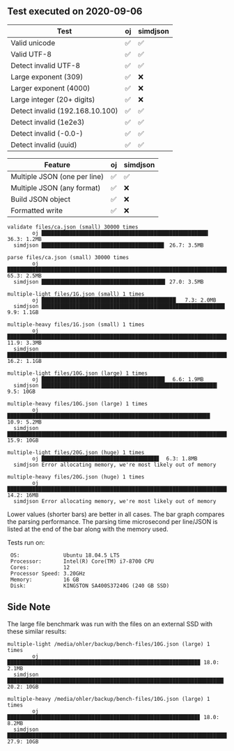 ## Test executed on 2020-09-06

| Test                             | oj         | simdjson   |
| -------------------------------- | ---------- | ---------- |
| Valid unicode                    |     ✅     |     ✅     |
| Valid UTF-8                      |     ✅     |     ✅     |
| Detect invalid UTF-8             |     ✅     |     ✅     |
| Large exponent (309)             |     ✅     |     ❌     |
| Larger exponent (4000)           |     ✅     |     ❌     |
| Large integer (20+ digits)       |     ✅     |     ❌     |
| Detect invalid (192.168.10.100)  |     ✅     |     ✅     |
| Detect invalid (1e2e3)           |     ✅     |     ✅     |
| Detect invalid (-0.0-)           |     ✅     |     ✅     |
| Detect invalid (uuid)            |     ✅     |     ✅     |

| Feature                          | oj         | simdjson   |
| -------------------------------- | ---------- | ---------- |
| Multiple JSON (one per line)     |     ✅     |     ✅     |
| Multiple JSON (any format)       |     ✅     |     ❌     |
| Build JSON object                |     ✅     |     ❌     |
| Formatted write                  |     ✅     |     ❌     |

```
validate files/ca.json (small) 30000 times
        oj █████████████████████████████████████████████████████▍ 36.3: 1.2MB
  simdjson ███████████████████████████████████████▎ 26.7: 3.5MB

parse files/ca.json (small) 30000 times
        oj ████████████████████████████████████████████████████████████████████████████████████████████████ 65.3: 2.5MB
  simdjson ███████████████████████████████████████▋ 27.0: 3.5MB

multiple-light files/1G.json (small) 1 times
        oj ███████████████████████████████████████████▏  7.3: 2.0MB
  simdjson ██████████████████████████████████████████████████████████▊  9.9: 1.1GB

multiple-heavy files/1G.json (small) 1 times
        oj ██████████████████████████████████████████████████████████████████████▍ 11.9: 3.3MB
  simdjson ████████████████████████████████████████████████████████████████████████████████████████████████ 16.2: 1.1GB

multiple-light files/10G.json (large) 1 times
        oj ███████████████████████████████████████▌  6.6: 1.9MB
  simdjson ████████████████████████████████████████████████████████▎  9.5: 10GB

multiple-heavy files/10G.json (large) 1 times
        oj █████████████████████████████████████████████████████████████████ 10.9: 5.2MB
  simdjson ██████████████████████████████████████████████████████████████████████████████████████████████▍ 15.9: 10GB

multiple-light files/20G.json (huge) 1 times
        oj █████████████████████████████████████▋  6.3: 1.8MB
  simdjson Error allocating memory, we're most likely out of memory

multiple-heavy files/20G.json (huge) 1 times
        oj ████████████████████████████████████████████████████████████████████████████████████▌ 14.2: 16MB
  simdjson Error allocating memory, we're most likely out of memory
```

 Lower values (shorter bars) are better in all cases. The bar graph
 compares the parsing performance. The parsing time microsecond per
 line/JSON is listed at the end of the bar along with the memory used.

Tests run on:
```
 OS:              Ubuntu 18.04.5 LTS
 Processor:       Intel(R) Core(TM) i7-8700 CPU
 Cores:           12
 Processor Speed: 3.20GHz
 Memory:          16 GB
 Disk:            KINGSTON SA400S37240G (240 GB SSD)
```

## Side Note

The large file benchmark was run with the files on an external SSD
with these similar results:

```
multiple-light /media/ohler/backup/bench-files/10G.json (large) 1 times
        oj █████████████████████████████████████████████████████████████▉ 18.0: 2.1MB
  simdjson █████████████████████████████████████████████████████████████████████▍ 20.2: 10GB

multiple-heavy /media/ohler/backup/bench-files/10G.json (large) 1 times
        oj █████████████████████████████████████████████████████████████▊ 18.0: 8.2MB
  simdjson ████████████████████████████████████████████████████████████████████████████████████████████████ 27.9: 10GB
```
